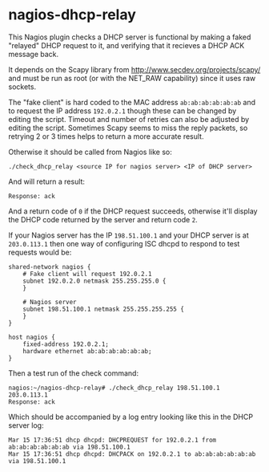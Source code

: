 nagios-dhcp-relay
=================

This Nagios plugin checks a DHCP server is functional by making a faked "relayed" DHCP request to it, and verifying that it recieves a DHCP ACK message back.

It depends on the Scapy library from http://www.secdev.org/projects/scapy/ and must be run as root (or with the NET_RAW capability) since it uses raw sockets.

The "fake client" is hard coded to the MAC address `ab:ab:ab:ab:ab:ab` and to request the IP address `192.0.2.1` though these can be changed by editing the script. Timeout and number of retries can also be adjusted by editing the script. Sometimes Scapy seems to miss the reply packets, so retrying 2 or 3 times helps to return a more accurate result.

Otherwise it should be called from Nagios like so:

    ./check_dhcp_relay <source IP for nagios server> <IP of DHCP server>

And will return a result:

    Response: ack

And a return code of `0` if the DHCP request succeeds, otherwise it'll display the DHCP code returned by the server and return code `2`.

If your Nagios server has the IP `198.51.100.1` and your DHCP server is at `203.0.113.1` then one way of configuring ISC dhcpd to respond to test requests would be:

    shared-network nagios {
        # Fake client will request 192.0.2.1
        subnet 192.0.2.0 netmask 255.255.255.0 {
        }

        # Nagios server
        subnet 198.51.100.1 netmask 255.255.255.255 {
        }
    }

    host nagios {
        fixed-address 192.0.2.1;
        hardware ethernet ab:ab:ab:ab:ab:ab;
    }

Then a test run of the check command:

    nagios:~/nagios-dhcp-relay# ./check_dhcp_relay 198.51.100.1 203.0.113.1
    Response: ack

Which should be accompanied by a log entry looking like this in the DHCP server log:

    Mar 15 17:36:51 dhcp dhcpd: DHCPREQUEST for 192.0.2.1 from ab:ab:ab:ab:ab:ab via 198.51.100.1
    Mar 15 17:36:51 dhcp dhcpd: DHCPACK on 192.0.2.1 to ab:ab:ab:ab:ab:ab via 198.51.100.1

